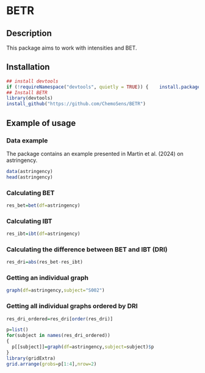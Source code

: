 # BETR
## Description
This package aims to work with intensities and BET.  

## Installation
```R
## install devtools
if (!requireNamespace("devtools", quietly = TRUE)) {    install.packages("devtools") }
## Install BETR
library(devtools)
install_github("https://github.com/ChemoSens/BETR")
```
## Example of usage

### Data example
The package contains an example presented in Martin et al. (2024) on astringency.
```R
data(astringency)
head(astringency)
```
### Calculating BET
```R
res_bet=bet(df=astringency)
```
### Calculating IBT
```R
res_ibt=ibt(df=astringency)
```

### Calculating the difference between BET and IBT (DRI)
```R
res_dri=abs(res_bet-res_ibt)
```
### Getting an individual graph
```R
graph(df=astringency,subject="S002")
````

### Getting all individual graphs ordered by DRI
```R
res_dri_ordered=res_dri[order(res_dri)]
```
```R
p=list()
for(subject in names(res_dri_ordered))
{
  p[[subject]]=graph(df=astringency,subject=subject)$p
}
library(gridExtra)
grid.arrange(grobs=p[1:4],nrow=2)
```

